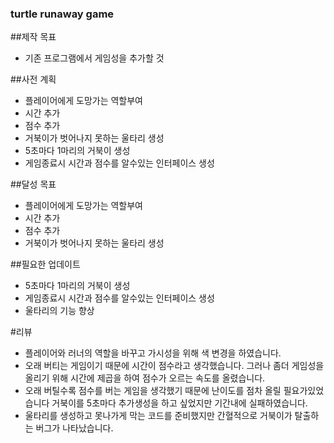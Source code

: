### turtle runaway game

##제작 목표
* 기존 프로그램에서 게임성을 추가할 것

##사전 계획
- 플레이어에게 도망가는 역할부여
- 시간 추가
- 점수 추가
- 거북이가 벗어나지 못하는 울타리 생성
- 5초마다 1마리의 거북이 생성
- 게임종료시 시간과 점수를 알수있는 인터페이스 생성

##달성 목표
- 플레이어에게 도망가는 역할부여
- 시간 추가
- 점수 추가
- 거북이가 벗어나지 못하는 울타리 생성

##필요한 업데이트
- 5초마다 1마리의 거북이 생성
- 게임종료시 시간과 점수를 알수있는 인터페이스 생성
- 울타리의 기능 향상

#리뷰
* 플레이어와 러너의 역할을 바꾸고 가시성을 위해 색 변경을 하였습니다.
* 오래 버티는 게임이기 때문에 시간이 점수라고 생각했습니다. 그러나 좀더 게임성을 올리기 위해 시간에 제곱을 하여
점수가 오르는 속도를 올렸습니다.
* 오래 버틸수록 점수를 버는 게임을 생각했기 때문에 난이도를 점차 올릴 필요가있었습니다
거북이를 5초마다 추가생성을 하고 싶었지만 기간내에 실패하였습니다.
* 울타리를 생성하고 못나가게 막는 코드를 준비했지만 간혈적으로 거북이가 탈출하는 버그가 나타났습니다.










